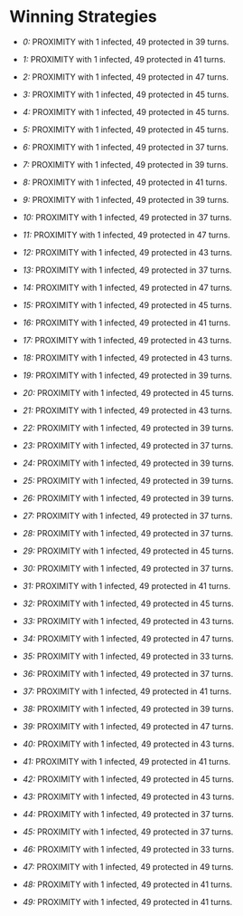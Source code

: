 # Winning Strategies

* _0:_ PROXIMITY with 1 infected, 49 protected in 39 turns.


* _1:_ PROXIMITY with 1 infected, 49 protected in 41 turns.


* _2:_ PROXIMITY with 1 infected, 49 protected in 47 turns.


* _3:_ PROXIMITY with 1 infected, 49 protected in 45 turns.


* _4:_ PROXIMITY with 1 infected, 49 protected in 45 turns.


* _5:_ PROXIMITY with 1 infected, 49 protected in 45 turns.


* _6:_ PROXIMITY with 1 infected, 49 protected in 37 turns.


* _7:_ PROXIMITY with 1 infected, 49 protected in 39 turns.


* _8:_ PROXIMITY with 1 infected, 49 protected in 41 turns.


* _9:_ PROXIMITY with 1 infected, 49 protected in 39 turns.


* _10:_ PROXIMITY with 1 infected, 49 protected in 37 turns.


* _11:_ PROXIMITY with 1 infected, 49 protected in 47 turns.


* _12:_ PROXIMITY with 1 infected, 49 protected in 43 turns.


* _13:_ PROXIMITY with 1 infected, 49 protected in 37 turns.


* _14:_ PROXIMITY with 1 infected, 49 protected in 47 turns.


* _15:_ PROXIMITY with 1 infected, 49 protected in 45 turns.


* _16:_ PROXIMITY with 1 infected, 49 protected in 41 turns.


* _17:_ PROXIMITY with 1 infected, 49 protected in 43 turns.


* _18:_ PROXIMITY with 1 infected, 49 protected in 43 turns.


* _19:_ PROXIMITY with 1 infected, 49 protected in 39 turns.


* _20:_ PROXIMITY with 1 infected, 49 protected in 45 turns.


* _21:_ PROXIMITY with 1 infected, 49 protected in 43 turns.


* _22:_ PROXIMITY with 1 infected, 49 protected in 39 turns.


* _23:_ PROXIMITY with 1 infected, 49 protected in 37 turns.


* _24:_ PROXIMITY with 1 infected, 49 protected in 39 turns.


* _25:_ PROXIMITY with 1 infected, 49 protected in 39 turns.


* _26:_ PROXIMITY with 1 infected, 49 protected in 39 turns.


* _27:_ PROXIMITY with 1 infected, 49 protected in 37 turns.


* _28:_ PROXIMITY with 1 infected, 49 protected in 37 turns.


* _29:_ PROXIMITY with 1 infected, 49 protected in 45 turns.


* _30:_ PROXIMITY with 1 infected, 49 protected in 37 turns.


* _31:_ PROXIMITY with 1 infected, 49 protected in 41 turns.


* _32:_ PROXIMITY with 1 infected, 49 protected in 45 turns.


* _33:_ PROXIMITY with 1 infected, 49 protected in 43 turns.


* _34:_ PROXIMITY with 1 infected, 49 protected in 47 turns.


* _35:_ PROXIMITY with 1 infected, 49 protected in 33 turns.


* _36:_ PROXIMITY with 1 infected, 49 protected in 37 turns.


* _37:_ PROXIMITY with 1 infected, 49 protected in 41 turns.


* _38:_ PROXIMITY with 1 infected, 49 protected in 39 turns.


* _39:_ PROXIMITY with 1 infected, 49 protected in 47 turns.


* _40:_ PROXIMITY with 1 infected, 49 protected in 43 turns.


* _41:_ PROXIMITY with 1 infected, 49 protected in 41 turns.


* _42:_ PROXIMITY with 1 infected, 49 protected in 45 turns.


* _43:_ PROXIMITY with 1 infected, 49 protected in 43 turns.


* _44:_ PROXIMITY with 1 infected, 49 protected in 37 turns.


* _45:_ PROXIMITY with 1 infected, 49 protected in 37 turns.


* _46:_ PROXIMITY with 1 infected, 49 protected in 33 turns.


* _47:_ PROXIMITY with 1 infected, 49 protected in 49 turns.


* _48:_ PROXIMITY with 1 infected, 49 protected in 41 turns.


* _49:_ PROXIMITY with 1 infected, 49 protected in 41 turns.


